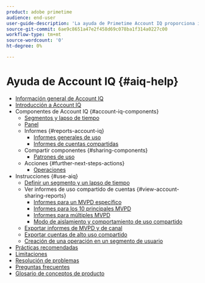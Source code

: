 ```yaml
---
product: adobe primetime
audience: end-user
user-guide-description: 'La ayuda de Primetime Account IQ proporciona información sobre los componentes de Account IQ y le acompaña a través de los recorridos de usuario para utilizar los distintos componentes. '
source-git-commit: 6ae9c8651a47e2f458d69c078ba1f314a0227c00
workflow-type: tm+mt
source-wordcount: '0'
ht-degree: 0%

---
```


# Ayuda de Account IQ {#aiq-help}

+ [Información general de Account IQ](/help/AccountIQ/home.md)
+ [Introducción a Account IQ](/help/AccountIQ/get-started.md)
+ Componentes de Account IQ {#account-iq-components}
   + [Segmentos y lapso de tiempo](/help/AccountIQ/segments-timeframe.md)
   + [Panel](/help/AccountIQ/dashboard.md)
   + Informes {#reports-account-iq}
      + [Informes generales de uso](/help/AccountIQ/general-usage-reports.md)
      + [Informes de cuentas compartidas](/help/AccountIQ/shared-acc-reports.md)
   + Compartir componentes {#sharing-components}
      + [Patrones de uso](/help/AccountIQ/usage-patterns.md)
   + Acciones {#further-next-steps-actions}
      + [Operaciones](/help/AccountIQ/operations.md)
+ Instrucciones {#use-aiq}
   + [Definir un segmento y un lapso de tiempo](/help/AccountIQ/howto-select-segment-timeframe.md)
   + Ver informes de uso compartido de cuentas {#view-account-sharing-reports}
      + [Informes para un MVPD específico](/help/AccountIQ/reports-for-specific-mvpds.md)
      + [Informes para los 10 principales MVPD](/help/AccountIQ/top-10-mvpd-reports.md)
      + [Informes para múltiples MVPD](viewrep-multiple-mvpd-channel.md)
      + [Modo de aislamiento y comportamiento de uso compartido](/help/AccountIQ/isolation-mode.md)
   + [Exportar informes de MVPD y de canal](/help/AccountIQ/export-segment-metrics.md)
   + [Exportar cuentas de alto uso compartido](/help/AccountIQ/export-acc-information.md)
   + [Creación de una operación en un segmento de usuario](/help/AccountIQ/operation-affecting-user-segment.md)
+ [Prácticas recomendadas](/help/AccountIQ/best-practices.md)
+ [Limitaciones](/help/AccountIQ/limitations.md)
+ [Resolución de problemas](/help/AccountIQ/troubleshoot.md)
+ [Preguntas frecuentes](/help/AccountIQ/faq.md)
+ [Glosario de conceptos de producto](/help/AccountIQ/product-concepts.md)